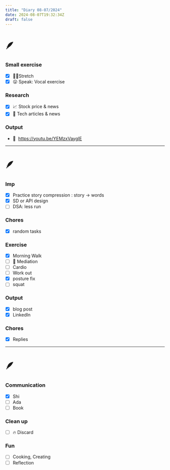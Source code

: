 ```yaml
---
title: "Diary 08-07/2024"  
date: 2024-08-07T19:32:34Z
draft: false
---
```


# 🪶

### Small exercise

- [x]  🧎‍♀️Stretch
- [x]  😮 Speak: Vocal exercise

### Research

- [x]  📈 Stock price & news
- [x]  👾 Tech articles & news

### Output

- 🎥  https://youtu.be/YEMzxVaygIE

---

# 🪶

### Imp

- [x]  Practice story compression : story → words
- [x]  SD or API design
- [ ]  DSA: less run

### Chores

- [x]  random tasks

### Exercise

- [x]  Morning Walk
- [ ]  🧘 Mediation
- [ ]  Cardio
- [ ]  Work out
- [x]  posture fix
- [ ]  squat

### Output

- [x]  blog post
- [x]  LinkedIn

### Chores

- [x]  Replies

---

# 🪶

### Communication

- [x]  Shi
- [ ]  Ada
- [ ]  Book

### Clean up

- [ ]  🔥 Discard

### Fun

- [ ]  Cooking, Creating
- [ ]  Reflection